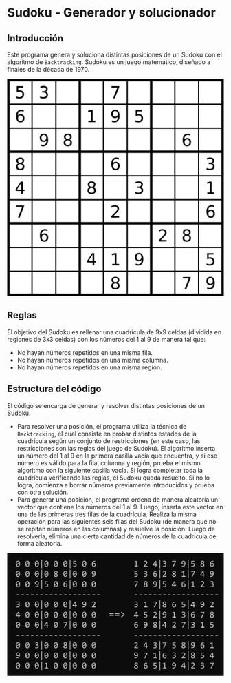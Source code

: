 # Sudoku - Generador y solucionador
## Introducción
Este programa genera y soluciona distintas posiciones de un Sudoku con el algoritmo de `Backtracking`.
Sudoku es un juego matemático, diseñado a finales de la década de 1970.

![MostrarImg1](readme-rsc/Sudoku1.png)

## Reglas
El objetivo del Sudoku es rellenar una cuadrícula de 9x9 celdas (dividida en regiones de 3x3 celdas) con los números del 1 al 9 de manera tal que:
- No hayan números repetidos en una misma fila.
- No hayan números repetidos en una misma columna.
- No hayan números repetidos en una misma región.
  
## Estructura del código
El código se encarga de generar y resolver distintas posiciones de un Sudoku.
- Para resolver una posición, el programa utiliza la técnica de `Backtracking`, el cual consiste en probar distintos estados de la cuadrícula según un conjunto de restricciones (en este caso, las restricciones son las reglas del juego de Sudoku). El algoritmo inserta un número del 1 al 9 en la primera casilla vacía que encuentra, y si ese número es válido para la fila, columna y región, prueba el mismo algoritmo con la siguiente casilla vacía. Si logra completar toda la cuadrícula verificando las reglas, el Sudoku queda resuelto. Si no lo logra, comienza a borrar números previamente introducidos y prueba con otra solución.
- Para generar una posición, el programa ordena de manera aleatoria un vector que contiene los números del 1 al 9. Luego, inserta este vector en una de las primeras tres filas de la cuadrícula. Realiza la misma operación para las siguientes seis filas del Sudoku (de manera que no se repitan números en las columnas) y resuelve la posición. Luego de resolverla, elimina una cierta cantidad de números de la cuadrícula de forma aleatoria.

![MostrarImg2](readme-rsc/Sudoku2.png)
